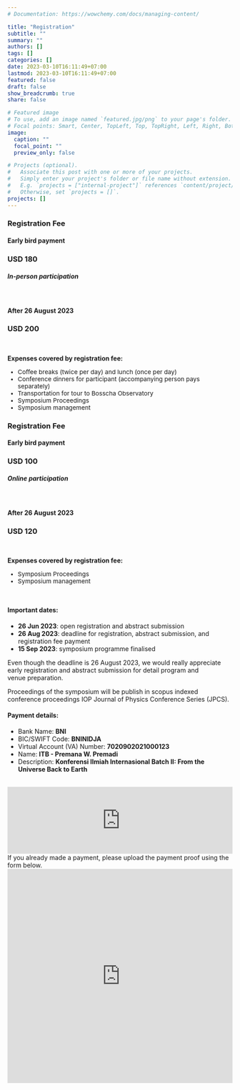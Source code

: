 ```yaml
---
# Documentation: https://wowchemy.com/docs/managing-content/

title: "Registration"
subtitle: ""
summary: ""
authors: []
tags: []
categories: []
date: 2023-03-10T16:11:49+07:00
lastmod: 2023-03-10T16:11:49+07:00
featured: false
draft: false
show_breadcrumb: true
share: false

# Featured image
# To use, add an image named `featured.jpg/png` to your page's folder.
# Focal points: Smart, Center, TopLeft, Top, TopRight, Left, Right, BottomLeft, Bottom, BottomRight.
image:
  caption: ""
  focal_point: ""
  preview_only: false

# Projects (optional).
#   Associate this post with one or more of your projects.
#   Simply enter your project's folder or file name without extension.
#   E.g. `projects = ["internal-project"]` references `content/project/deep-learning/index.md`.
#   Otherwise, set `projects = []`.
projects: []
---
```

<style>
  .card:hover {
    box-shadow: none;
  }
</style>

<body>
<div class="container" style="margin-bottom:3rem;">
  <div class="row d-flex justify-content-center">
    <div class="col-12 col-md-4 mt-3">
      <div class="card">
          <!-- <img src="img/in-person.svg" class="card-img-top" alt="..." style="width:50%; margin-top:1rem; margin-bottom:0; "> -->
          <div class="card-body">
            <h3 class="card-title text-center">Registration Fee</h3>
            <!-- <br> -->
            <h4>Early bird payment</h4>
            <h3 class="card-title text-primary text-center">USD 180</h3>
            <h5 class="text-center border border-primary px-3 py-3"><b>In-person participation</b></h5><br>
            <h4>After 26 August 2023</h4>
            <h3 class="card-title text-primary text-center">USD 200</h3>
            <br>
            <p ><b>Expenses covered by registration fee:</b></p>
              <ul style="font-size:0.85rem;">
                <li>Coffee breaks (twice per day) and lunch (once per day)</li>
                <li>Conference dinners for participant (accompanying person pays separately)</li>
                <li>Transportation for tour to Bosscha Observatory</li>
                <li>Symposium Proceedings</li>
                <li>Symposium management</li>
              </ul>
          </div>
      </div>
    </div>
    <div class="col-12 col-md-4 mt-3">
      <div class="card">
          <!-- <img src="img/online.svg" class="card-img-top" alt="..." style="width:50%; margin-top:1rem; margin-bottom:0; "> -->
          <div class="card-body">
            <h3 class="card-title text-center">Registration Fee</h3>
            <!-- <br> -->
            <h4>Early bird payment</h4>
            <h3 class="card-title text-primary text-center">USD 100</h3>
            <h5 class="text-center border border-primary px-3 py-3"><b>Online participation</b></h5><br>
            <h4>After 26 August 2023</h4>
            <h3 class="card-title text-primary text-center">USD 120</h3>
            <br>
            <p ><b>Expenses covered by registration fee:</b></p>
            <ul style="font-size:0.85rem;">
              <li>Symposium Proceedings</li>
              <li>Symposium management</li>
            </ul>
          </div>
      </div>
    </div>
  </div>
</div>

<div class="container">
    <div class="alert alert-info">
      <h4>Important dates:</h4>
      <ul>
        <li><b>26 Jun 2023</b>: open registration and abstract submission</li>
        <li><b>26 Aug 2023</b>: deadline for registration, abstract submission, and registration fee payment</li>
        <li><b>15 Sep 2023</b>: symposium programme finalised</li>  
      </ul>
      <p>Even though the deadline is 26 August 2023, we would really appreciate early registration and abstract submission for detail program and venue preparation.</p>
      <p>Proceedings of the symposium will be publish in scopus indexed conference proceedings IOP Journal of Physics Conference Series (JPCS).</p>
      <h4>Payment details:</h4>
      <ul>
        <li>Bank Name: <b>BNI</b></li>
        <li>BIC/SWIFT Code: <b>BNINIDJA</b></li>
        <li>Virtual Account (VA) Number: <b>7020902021000123</b></li>
        <li>Name: <b>ITB - Premana W. Premadi</b></li>
        <li>Description: <b>Konferensi Ilmiah Internasional Batch II: From the Universe Back to Earth</b></li>
      </ul>
    </div>
</div>
<br>
<div class="container">
  <iframe src="https://script.google.com/macros/s/AKfycbz4P8Itknx7AsJK3SM6ClwDJgwBlWm47OMv63iXXPkeFjoa9U2ZBqqA4hhr3WXRYw8M/exec" frameborder="0" width="100%" id="iframe_1" scrolling="no"></iframe>
</div>

<div class="container">
  <div class="alert alert-info">
    If you already made a payment, please upload the payment proof using the form below.
  </div>

  <iframe src="https://script.google.com/macros/s/AKfycbw1YTxWIfq9f17EicPTnNHZ5dKOoDQKvfOmJR5w8HYlC3h0X3RHbsMY0Em_WPoHJ0Ad/exec" frameborder="0" width="100%" height=480px id="iframe_2" ></iframe>
</div>

<!-- hanya untuk deploy di subdomain Bosscha -->
<!-- ---------------------------------------- -->
<script src="/symposium-2023/js/iframeResizer.js"></script>

<!-- hanya untuk deploy lokal/netlify -->
<!-- <script src="/js/iframeResizer.js"></script> -->
<script>
  window.addEventListener(
  'message',
  (event) => {
    if (event.data === 'gasFrame') {
      window.gasFrame = event.source;
      iFrameResize({
        log: false,
        checkOrigin: false
      }, '#iframe_1');
    }
  },
  false
);

</script>
</body>